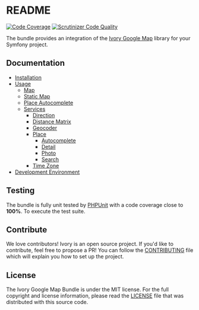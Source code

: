 # README


[![Code Coverage](https://scrutinizer-ci.com/g/bresam/ivory-google-map-bundle/badges/coverage.png?b=master)](https://scrutinizer-ci.com/g/bresam/ivory-google-map-bundle/?branch=master)
[![Scrutinizer Code Quality](https://scrutinizer-ci.com/g/bresam/ivory-google-map-bundle/badges/quality-score.png?b=master)](https://scrutinizer-ci.com/g/bresam/ivory-google-map-bundle/?branch=master)

The bundle provides an integration of the [Ivory Google Map](https://github.com/bresam/ivory-google-map) library for
your Symfony project.

## Documentation

 - [Installation](/Resources/doc/installation.md)
 - [Usage](/Resources/doc/usage.md)
    - [Map](/Resources/doc/map.md)
    - [Static Map](/Resources/doc/static_map.md)
    - [Place Autocomplete](/Resources/doc/place_autocomplete.md)
    - [Services](/Resources/doc/service/index.md)
        - [Direction](/Resources/doc/service/direction.md)
        - [Distance Matrix](/Resources/doc/service/distance_matrix.md)
        - [Geocoder](/Resources/doc/service/geocoder.md)
        - [Place](/Resources/doc/service/place/index.md)
            - [Autocomplete](/Resources/doc/service/place/autocomplete.md)
            - [Detail](/Resources/doc/service/place/detail.md)
            - [Photo](/Resources/doc/service/place/photo.md)
            - [Search](/Resources/doc/service/place/search.md)
        - [Time Zone](/Resources/doc/service/time_zone.md)
 - [Development Environment](/Resources/doc/development_environment.md)

## Testing

The bundle is fully unit tested by [PHPUnit](http://www.phpunit.de/) with a code coverage close to **100%**. To
execute the test suite.

## Contribute

We love contributors! Ivory is an open source project. If you'd like to contribute, feel free to propose a PR! You
can follow the [CONTRIBUTING](/CONTRIBUTING.md) file which will explain you how to set up the project.

## License

The Ivory Google Map Bundle is under the MIT license. For the full copyright and license information, please read the
[LICENSE](/LICENSE) file that was distributed with this source code.
